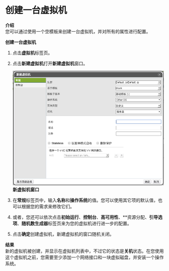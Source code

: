 # 创建一台虚拟机

**介绍**<br/>
您可以通过使用一个空模板来创建一台虚拟机，并对所有的属性进行配置。

**创建一台虚拟机**
1. 点击**虚拟机**标签页。

2. 点击**新建虚拟机**打开**新建虚拟机**窗口。

   ![newVM](../images/newVM.png)
   **新虚拟机窗口**

3. 在**常规**标签页中，输入**名称**和**操作系统**的值。您可以使用其它项的默认值，也可以根据您的需求来修改它们。

4. 或者，您还可以依次点击**初始运行**、**控制台**、**高可用性**、**资源分配、**引导选项**、**随机数生成器**标签页来为您的虚拟机进行进一步的配置。

5. 点击**确定**创建虚拟机，新建虚拟机的窗口随机关闭。

**结果**<br/>
新的虚拟机被创建，并显示在虚拟机列表中，不过它的状态是**关机**状态。在您使用这个虚拟机之前，您需要至少添加一个网络接口和一块虚拟磁盘，并安装一个操作系统。
